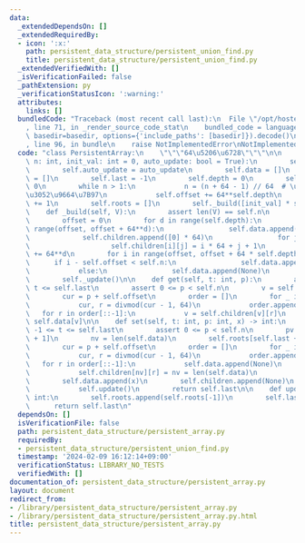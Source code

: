 ```yaml
---
data:
  _extendedDependsOn: []
  _extendedRequiredBy:
  - icon: ':x:'
    path: persistent_data_structure/persistent_union_find.py
    title: persistent_data_structure/persistent_union_find.py
  _extendedVerifiedWith: []
  _isVerificationFailed: false
  _pathExtension: py
  _verificationStatusIcon: ':warning:'
  attributes:
    links: []
  bundledCode: "Traceback (most recent call last):\n  File \"/opt/hostedtoolcache/PyPy/3.10.13/x64/lib/pypy3.10/site-packages/onlinejudge_verify/documentation/build.py\"\
    , line 71, in _render_source_code_stat\n    bundled_code = language.bundle(stat.path,\
    \ basedir=basedir, options={'include_paths': [basedir]}).decode()\n  File \"/opt/hostedtoolcache/PyPy/3.10.13/x64/lib/pypy3.10/site-packages/onlinejudge_verify/languages/python.py\"\
    , line 96, in bundle\n    raise NotImplementedError\nNotImplementedError\n"
  code: "class PersistentArray:\n    \"\"\"64\u5206\u6728\"\"\"\n\n    def __init__(self,\
    \ n: int, init_val: int = 0, auto_update: bool = True):\n        self.n = n\n\
    \        self.auto_update = auto_update\n        self.data = []\n        self.children\
    \ = []\n        self.last = -1\n        self.depth = 0\n        self.offset =\
    \ 0\n        while n > 1:\n            n = (n + 64 - 1) // 64  # \u5207\u308A\u4E0A\
    \u3052\u9664\u7B97\n            self.offset += 64**self.depth\n            self.depth\
    \ += 1\n        self.roots = []\n        self._build([init_val] * self.n)\n\n\
    \    def _build(self, V):\n        assert len(V) == self.n\n        self.roots.append(0)\n\
    \        offset = 0\n        for d in range(self.depth):\n            for i in\
    \ range(offset, offset + 64**d):\n                self.data.append(None)\n   \
    \             self.children.append([0] * 64)\n                for j in range(64):\n\
    \                    self.children[i][j] = i * 64 + j + 1\n            offset\
    \ += 64**d\n        for i in range(offset, offset + 64 * self.depth):\n      \
    \      if i - self.offset < self.n:\n                self.data.append(V[i - self.offset])\n\
    \            else:\n                self.data.append(None)\n            self.children.append(None)\n\
    \        self._update()\n\n    def get(self, t: int, p):\n        assert -1 <=\
    \ t <= self.last\n        assert 0 <= p < self.n\n        v = self.roots[t + 1]\n\
    \        cur = p + self.offset\n        order = []\n        for _ in range(self.depth):\n\
    \            cur, r = divmod(cur - 1, 64)\n            order.append(r)\n     \
    \   for r in order[::-1]:\n            v = self.children[v][r]\n        return\
    \ self.data[v]\n\n    def set(self, t: int, p: int, x) -> int:\n        assert\
    \ -1 <= t <= self.last\n        assert 0 <= p < self.n\n        pv = self.roots[t\
    \ + 1]\n        nv = len(self.data)\n        self.roots[self.last + 1] = nv\n\
    \        cur = p + self.offset\n        order = []\n        for _ in range(self.depth):\n\
    \            cur, r = divmod(cur - 1, 64)\n            order.append(r)\n     \
    \   for r in order[::-1]:\n            self.data.append(None)\n            self.children.append(self.children[pv][:])\n\
    \            self.children[nv][r] = nv = len(self.data)\n            pv = self.children[pv][r]\n\
    \        self.data.append(x)\n        self.children.append(None)\n        if self.auto_update:\n\
    \            self.update()\n        return self.last\n\n    def update(self) ->\
    \ int:\n        self.roots.append(self.roots[-1])\n        self.last += 1\n  \
    \      return self.last\n"
  dependsOn: []
  isVerificationFile: false
  path: persistent_data_structure/persistent_array.py
  requiredBy:
  - persistent_data_structure/persistent_union_find.py
  timestamp: '2024-02-09 16:12:14+09:00'
  verificationStatus: LIBRARY_NO_TESTS
  verifiedWith: []
documentation_of: persistent_data_structure/persistent_array.py
layout: document
redirect_from:
- /library/persistent_data_structure/persistent_array.py
- /library/persistent_data_structure/persistent_array.py.html
title: persistent_data_structure/persistent_array.py
---
```

